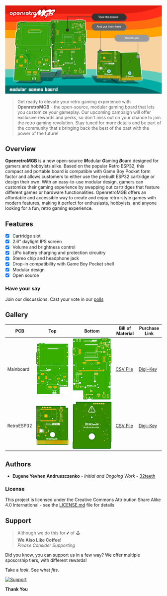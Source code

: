 ![Splash](assets/splash.png)
> Get ready to elevate your retro gaming experience with **OpenretroMGB** - the open-source, modular gaming board that lets you customize your gameplay. Our upcoming campaign will offer exclusive rewards and perks, so don't miss out on your chance to join the retro gaming revolution. Stay tuned for more details and be part of the community that's bringing back the best of the past with the power of the future!

## Overview

**OpenretroMGB** is a new open-source ***M***odular ***G***aming ***B***oard designed for gamers and hobbyists alike. Based on the popular Retro ESP32, this compact and portable board is compatible with Game Boy Pocket form factor and allows customers to either use the prebuilt ESP32 cartridge or design their own. With an easy-to-use modular design, gamers can customize their gaming experience by swapping out cartridges that feature different games or hardware functionalities. OpenretroMGB offers an affordable and accessible way to create and enjoy retro-style games with modern features, making it perfect for enthusiasts, hobbyists, and anyone looking for a fun, retro gaming experience.

## Features
- [x] Cartridge slot
- [x] 2.6" daylight IPS screen
- [x] Volume and brightness control
- [x] LiPo battery charging and protection circuitry
- [x] Stereo chip and headphone jack
- [x] Drop-in compatibility with Game Boy Pocket shell
- [x] Modular design
- [x] Open source

### Have your say

Join our discussions. Cast your vote in our [polls](https://github.com/openretroMGB/OpenRetroMGB/discussions/categories/polls)

## Gallery
|PCB|Top|Bottom|Bill of Material|Purchase Link|
|--|--|--|--|--|
|Mainboard|![Mainboard Top](assets/mainboard_slotted_top.png)|![Mainboard Bottom](assets/mainboard_slotted_bottom.png)|[CSV File](bom/mainboard/mainboard-pass-thru.csv)|[Digi-Key](https://www.digikey.ca/en/mylists/list/RC883BGXUL)|
|RetroESP32|![RetroESP32 Top](assets/retro_cart_top.png)|![RetroESP32 Bottom](assets/retro_cart_bottom.png)|[CSV File](bom/carts/RetroESP32/RetroESP32.csv)|[Digi-Key](https://www.digikey.ca/en/mylists/list/0N7987H54F)|

## Authors

* **Eugene Yevhen Andruszczenko** - *Initial and Ongoing Work* - [32teeth](https://github.com/32teeth)

### License

This project is licensed under the Creative Commons Attribution Share Alike 4.0 International - see the [LICENSE.md](LICENSE.md) file for details


## Support
> Although we do this for 💕 of 🕹️<br/>
> **We Also Like Coffee!** <br/>
> *Please Consider Supporting* <br/>

Did you know, you can support us in a few way? We offer multiple sposorship tiers, with different rewards!

Take a *look*.
See what *fits*.

 [![Support](https://raw.githubusercontent.com/retro-esp32/RetroESP32/master/Assets/sponsor.jpg)](https://github.com/sponsors/retro-esp32)

**Thank You**